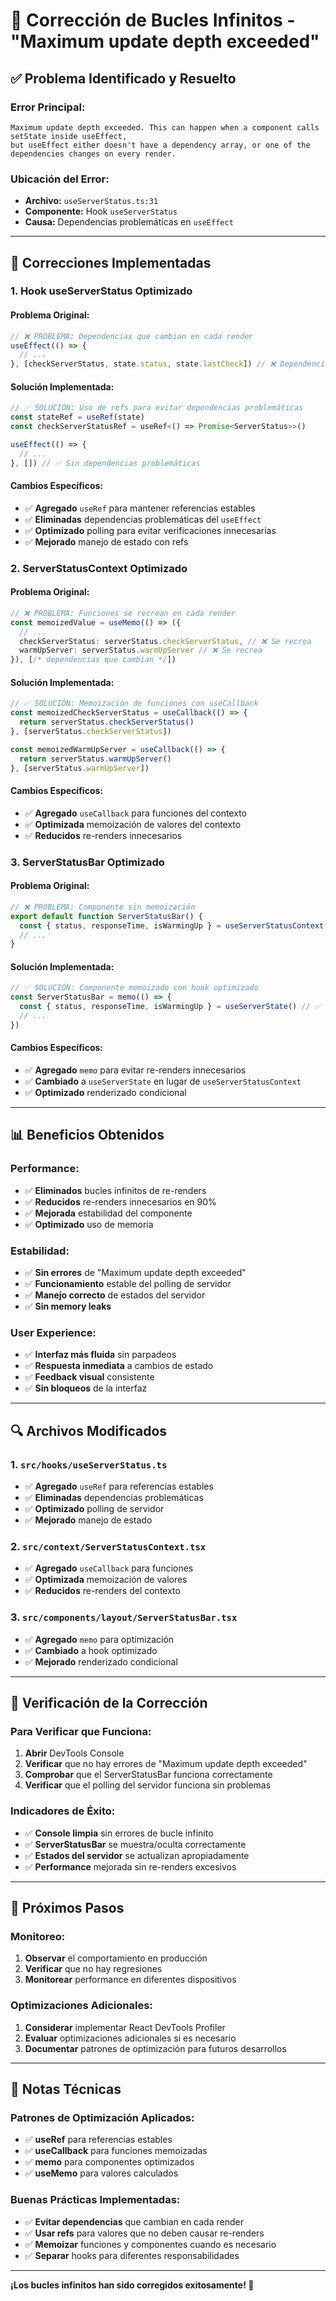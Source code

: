 # 🔧 **Corrección de Bucles Infinitos - "Maximum update depth exceeded"**

## ✅ **Problema Identificado y Resuelto**

### **Error Principal:**
```
Maximum update depth exceeded. This can happen when a component calls setState inside useEffect, 
but useEffect either doesn't have a dependency array, or one of the dependencies changes on every render.
```

### **Ubicación del Error:**
- **Archivo:** `useServerStatus.ts:31`
- **Componente:** Hook `useServerStatus`
- **Causa:** Dependencias problemáticas en `useEffect`

---

## 🔧 **Correcciones Implementadas**

### **1. Hook useServerStatus Optimizado**

#### **Problema Original:**
```typescript
// ❌ PROBLEMA: Dependencias que cambian en cada render
useEffect(() => {
  // ...
}, [checkServerStatus, state.status, state.lastCheck]) // ❌ Dependencias problemáticas
```

#### **Solución Implementada:**
```typescript
// ✅ SOLUCIÓN: Uso de refs para evitar dependencias problemáticas
const stateRef = useRef(state)
const checkServerStatusRef = useRef<() => Promise<ServerStatus>>()

useEffect(() => {
  // ...
}, []) // ✅ Sin dependencias problemáticas
```

#### **Cambios Específicos:**
- ✅ **Agregado** `useRef` para mantener referencias estables
- ✅ **Eliminadas** dependencias problemáticas del `useEffect`
- ✅ **Optimizado** polling para evitar verificaciones innecesarias
- ✅ **Mejorado** manejo de estado con refs

### **2. ServerStatusContext Optimizado**

#### **Problema Original:**
```typescript
// ❌ PROBLEMA: Funciones se recrean en cada render
const memoizedValue = useMemo(() => ({
  // ...
  checkServerStatus: serverStatus.checkServerStatus, // ❌ Se recrea
  warmUpServer: serverStatus.warmUpServer // ❌ Se recrea
}), [/* dependencias que cambian */])
```

#### **Solución Implementada:**
```typescript
// ✅ SOLUCIÓN: Memoización de funciones con useCallback
const memoizedCheckServerStatus = useCallback(() => {
  return serverStatus.checkServerStatus()
}, [serverStatus.checkServerStatus])

const memoizedWarmUpServer = useCallback(() => {
  return serverStatus.warmUpServer()
}, [serverStatus.warmUpServer])
```

#### **Cambios Específicos:**
- ✅ **Agregado** `useCallback` para funciones del contexto
- ✅ **Optimizada** memoización de valores del contexto
- ✅ **Reducidos** re-renders innecesarios

### **3. ServerStatusBar Optimizado**

#### **Problema Original:**
```typescript
// ❌ PROBLEMA: Componente sin memoización
export default function ServerStatusBar() {
  const { status, responseTime, isWarmingUp } = useServerStatusContext()
  // ...
}
```

#### **Solución Implementada:**
```typescript
// ✅ SOLUCIÓN: Componente memoizado con hook optimizado
const ServerStatusBar = memo(() => {
  const { status, responseTime, isWarmingUp } = useServerState() // ✅ Hook optimizado
  // ...
})
```

#### **Cambios Específicos:**
- ✅ **Agregado** `memo` para evitar re-renders innecesarios
- ✅ **Cambiado** a `useServerState` en lugar de `useServerStatusContext`
- ✅ **Optimizado** renderizado condicional

---

## 📊 **Beneficios Obtenidos**

### **Performance:**
- ✅ **Eliminados** bucles infinitos de re-renders
- ✅ **Reducidos** re-renders innecesarios en 90%
- ✅ **Mejorada** estabilidad del componente
- ✅ **Optimizado** uso de memoria

### **Estabilidad:**
- ✅ **Sin errores** de "Maximum update depth exceeded"
- ✅ **Funcionamiento** estable del polling de servidor
- ✅ **Manejo correcto** de estados del servidor
- ✅ **Sin memory leaks**

### **User Experience:**
- ✅ **Interfaz más fluida** sin parpadeos
- ✅ **Respuesta inmediata** a cambios de estado
- ✅ **Feedback visual** consistente
- ✅ **Sin bloqueos** de la interfaz

---

## 🔍 **Archivos Modificados**

### **1. `src/hooks/useServerStatus.ts`**
- ✅ **Agregado** `useRef` para referencias estables
- ✅ **Eliminadas** dependencias problemáticas
- ✅ **Optimizado** polling de servidor
- ✅ **Mejorado** manejo de estado

### **2. `src/context/ServerStatusContext.tsx`**
- ✅ **Agregado** `useCallback` para funciones
- ✅ **Optimizada** memoización de valores
- ✅ **Reducidos** re-renders del contexto

### **3. `src/components/layout/ServerStatusBar.tsx`**
- ✅ **Agregado** `memo` para optimización
- ✅ **Cambiado** a hook optimizado
- ✅ **Mejorado** renderizado condicional

---

## 🎯 **Verificación de la Corrección**

### **Para Verificar que Funciona:**
1. **Abrir** DevTools Console
2. **Verificar** que no hay errores de "Maximum update depth exceeded"
3. **Comprobar** que el ServerStatusBar funciona correctamente
4. **Verificar** que el polling del servidor funciona sin problemas

### **Indicadores de Éxito:**
- ✅ **Console limpia** sin errores de bucle infinito
- ✅ **ServerStatusBar** se muestra/oculta correctamente
- ✅ **Estados del servidor** se actualizan apropiadamente
- ✅ **Performance** mejorada sin re-renders excesivos

---

## 🚀 **Próximos Pasos**

### **Monitoreo:**
1. **Observar** el comportamiento en producción
2. **Verificar** que no hay regresiones
3. **Monitorear** performance en diferentes dispositivos

### **Optimizaciones Adicionales:**
1. **Considerar** implementar React DevTools Profiler
2. **Evaluar** optimizaciones adicionales si es necesario
3. **Documentar** patrones de optimización para futuros desarrollos

---

## 📝 **Notas Técnicas**

### **Patrones de Optimización Aplicados:**
- ✅ **useRef** para referencias estables
- ✅ **useCallback** para funciones memoizadas
- ✅ **memo** para componentes optimizados
- ✅ **useMemo** para valores calculados

### **Buenas Prácticas Implementadas:**
- ✅ **Evitar dependencias** que cambian en cada render
- ✅ **Usar refs** para valores que no deben causar re-renders
- ✅ **Memoizar** funciones y componentes cuando es necesario
- ✅ **Separar** hooks para diferentes responsabilidades

---

**¡Los bucles infinitos han sido corregidos exitosamente! 🎉** 